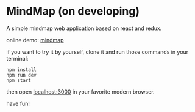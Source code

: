 # MindMap (on developing)

A simple mindmap web application based on react and redux.

online demo: [mindmap](http://www.morsecoding.win:3000/)

if you want to try it by yourself, clone it and run those commands in your terminal:

```
npm install
npm run dev
npm start
```

then open [localhost:3000](http://localhost:3000/) in your favorite modern browser.

have fun!